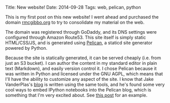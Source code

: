Title: New website!
Date: 2014-09-28
Tags: web, pelican, python

This is my first post on this new website! I went ahead and purchased the
domain <a href="http://rmcgibbo.org">rmcgibbo.org</a> to try to consolidate
my material on the web.

The domain was registered through GoDaddy, and its DNS settings were configured
through Amazon Route53. This site itself is simply static HTML/CSS/JS, and
is generated using <a href="http://blog.getpelican.com/">Pelican</a>, a staticd
site generator powered by Python.

Because the site is statically generated, it can be served cheaply (i.e.
from just an S3 bucket). I can author the content in my standard editor in
plain text (Markdown), and easily version control it. I chose Pelican because
it was written in Python and licensed under the GNU AGPL, which means that
I'll have the ability to customize any aspect of the site. I know that 
Jake VanderPlas's <a href="http://jakevdp.github.io/">blog</a> is written
using the same tools, and he's found some very cool ways to embed IPython
notebooks into the Pelican blog, which is something that I'm very excited about.
See <a href="https://jakevdp.github.io/blog/2014/01/10/d3-plugins-truly-interactive/">
this post</a> for an example.
